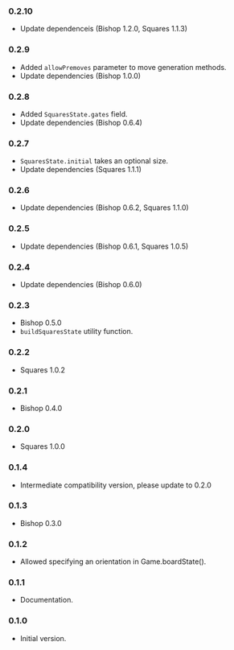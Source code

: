 ### 0.2.10
- Update dependenceis (Bishop 1.2.0, Squares 1.1.3)

### 0.2.9
- Added `allowPremoves` parameter to move generation methods.
- Update dependencies (Bishop 1.0.0)

### 0.2.8
- Added `SquaresState.gates` field.
- Update dependencies (Bishop 0.6.4)

### 0.2.7
- `SquaresState.initial` takes an optional size.
- Update dependencies (Squares 1.1.1)

### 0.2.6
- Update dependencies (Bishop 0.6.2, Squares 1.1.0)

### 0.2.5
- Update dependencies (Bishop 0.6.1, Squares 1.0.5)

### 0.2.4
- Update dependencies (Bishop 0.6.0)

### 0.2.3
- Bishop 0.5.0
- `buildSquaresState` utility function.

### 0.2.2
- Squares 1.0.2

### 0.2.1
- Bishop 0.4.0

### 0.2.0
- Squares 1.0.0

### 0.1.4
- Intermediate compatibility version, please update to 0.2.0

### 0.1.3
- Bishop 0.3.0

### 0.1.2
- Allowed specifying an orientation in Game.boardState().

### 0.1.1
- Documentation.

### 0.1.0
- Initial version.